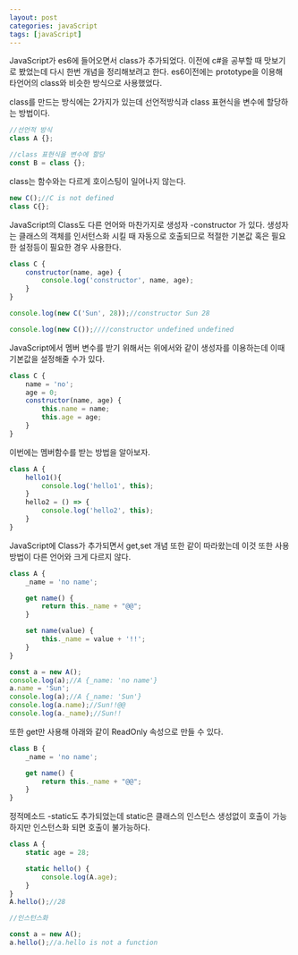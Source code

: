 ```yaml
---
layout: post
categories: javaScript
tags: [javaScript]
---
```


JavaScript가 es6에 들어오면서 class가 추가되었다. 이전에 c#을 공부할 때 맛보기로 봤었는데 다시 한번 개념을 정리해보려고 한다.
es6이전에는 prototype을 이용해 타언어의 class와 비슷한 방식으로 사용했었다.

class를 만드는 방식에는 2가지가 있는데 선언적방식과 class 표현식을 변수에 할당하는 방법이다.
```javascript
//선언적 방식
class A {};

//class 표현식을 변수에 할당
const B = class {};
```

class는 함수와는 다르게 호이스팅이 일어나지 않는다.

```javascript
new C();//C is not defined
class C{};
```

JavaScript의 Class도 다른 언어와 마찬가지로 생성자 -constructor 가 있다.
생성자는 클래스의 객체를 인서턴스화 시킬 때 자동으로 호출되므로 적절한 기본값 혹은 필요한 설정등이 필요한 경우 사용한다.

```javascript
class C {
    constructor(name, age) {
        console.log('constructor', name, age);
    }
}

console.log(new C('Sun', 28));//constructor Sun 28

console.log(new C());////constructor undefined undefined
```

JavaScript에서 멤버 변수를 받기 위해서는 위에서와 같이 생성자를 이용하는데 이때 기본값을 설정해줄 수가 있다.

```javascript
class C {
    name = 'no';
    age = 0;
    constructor(name, age) {
        this.name = name;
        this.age = age;
    }
}
```

이번에는 멤버함수를 받는 방법을 알아보자.

```javascript
class A {
    hello1(){
        console.log('hello1', this);
    }
    hello2 = () => {
        console.log('hello2', this);
    }
}
```

JavaScript에 Class가 추가되면서 get,set 개념 또한 같이 따라왔는데 이것 또한 사용방법이 다른 언어와 크게 다르지 않다.

```javascript
class A {
    _name = 'no name';

    get name() {
        return this._name + "@@";
    }

    set name(value) {
        this._name = value + '!!';
    }
}

const a = new A();
console.log(a);//A {_name: 'no name'}
a.name = 'Sun';
console.log(a);//A {_name: 'Sun'}
console.log(a.name);//Sun!!@@
console.log(a._name);//Sun!!
```

또한 get만 사용해 아래와 같이 ReadOnly 속성으로 만들 수 있다.

```javascript
class B {
    _name = 'no name';

    get name() {
        return this._name + "@@";
    }
}
```

정적메소드 -static도 추가되었는데 static은 클래스의 인스턴스 생성없이 호출이 가능하지만 인스턴스화 되면 호출이 불가능하다.

```javascript
class A {
    static age = 28;

    static hello() {
        console.log(A.age);
    }
}
A.hello();//28

//인스턴스화

const a = new A();
a.hello();//a.hello is not a function
```




